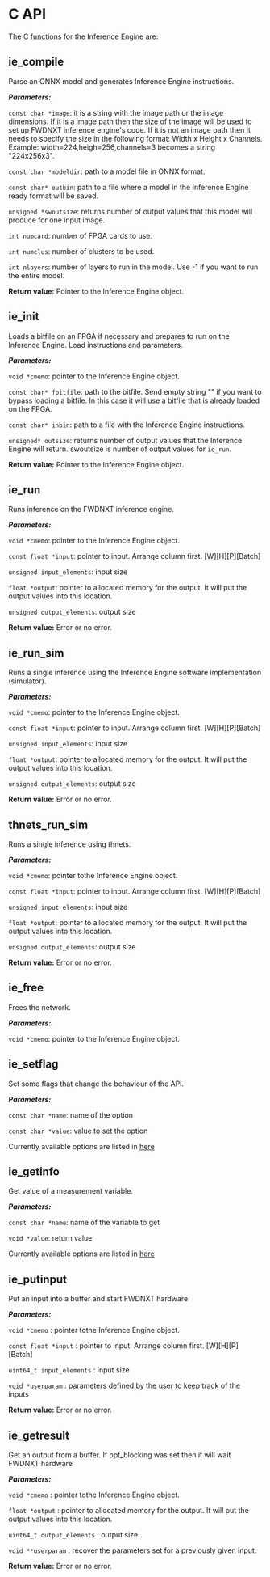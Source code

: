 # C API

The [C functions](https://github.com/FWDNXT/SDK/blob/master/api.h) for the Inference Engine are:

## ie_compile

Parse an ONNX model and generates Inference Engine instructions.

***Parameters:***

`const char *image`: it is a string with the image path or the image dimensions. If it is a image path then the size of the image will be used to set up FWDNXT inference engine's code. If it is not an image path then it needs to specify the size in the following format: Width x Height x Channels. Example: width=224,heigh=256,channels=3 becomes a string "224x256x3".

`const char *modeldir`: path to a model file in ONNX format.

`const char* outbin`: path to a file where a model in the Inference Engine ready format will be saved.

`unsigned *swoutsize`: returns number of output values that this model will produce for one input image.

`int numcard`: number of FPGA cards to use.

`int numclus`: number of clusters to be used.

`int nlayers`: number of layers to run in the model. Use -1 if you want to run the entire model.

**Return value:** Pointer to the Inference Engine object.

## ie_init

Loads a bitfile on an FPGA if necessary and prepares to run on the Inference Engine. Load instructions and parameters.

***Parameters:***

`void *cmemo`: pointer to the Inference Engine object.

`const char* fbitfile`: path to the bitfile. Send empty string &quot;&quot; if you want to bypass loading a bitfile. In this case it will use a bitfile that is already loaded on the FPGA.

`const char* inbin`: path to a file with the Inference Engine instructions.

`unsigned* outsize`: returns number of output values that the Inference Engine will return. swoutsize is number of output values for `ie_run`.

**Return value:** Pointer to the Inference Engine object.

## ie_run

Runs inference on the FWDNXT inference engine.

***Parameters:***

`void *cmemo`: pointer to the Inference Engine object.

`const float *input`: pointer to input. Arrange column first. [W][H][P][Batch]

`unsigned input_elements`: input size

`float *output`: pointer to allocated memory for the output. It will put the output values into this location.

`unsigned output_elements`: output size

**Return value:** Error or no error.

## ie_run_sim

Runs a single inference using the Inference Engine software implementation (simulator).

***Parameters:***

`void *cmemo`: pointer to the Inference Engine object.

`const float *input`: pointer to input. Arrange column first. [W][H][P][Batch]

`unsigned input_elements`: input size

`float *output`: pointer to allocated memory for the output. It will put the output values into this location.

`unsigned output_elements`: output size

**Return value:** Error or no error.

## thnets_run_sim

Runs a single inference using thnets.

***Parameters:***

`void *cmemo`: pointer tothe Inference Engine object.

`const float *input`: pointer to input. Arrange column first. [W][H][P][Batch]

`unsigned input_elements`: input size

`float *output`: pointer to allocated memory for the output. It will put the output values into this location.

`unsigned output_elements`: output size

**Return value:** Error or no error.

## ie_free

Frees the network.

***Parameters:***

`void *cmemo`: pointer to the Inference Engine object.

## ie_setflag

Set some flags that change the behaviour of the API.

***Parameters:***

`const char *name`: name of the option

`const char *value`: value to set the option

Currently available options are listed in [here](Codes.md)

## ie_getinfo

Get value of a measurement variable.

***Parameters:***

`const char *name`: name of the variable to get

`void *value`: return value

Currently available options are listed in [here](Codes.md)


## ie_putinput

Put an input into a buffer and start FWDNXT hardware

***Parameters:***

`void *cmemo` : pointer tothe Inference Engine object.

`const float *input` : pointer to input. Arrange column first. [W][H][P][Batch]

`uint64_t input_elements` : input size

`void *userparam` : parameters defined by the user to keep track of the inputs

**Return value:** Error or no error.

## ie_getresult

Get an output from a buffer. If opt_blocking was set then it will wait FWDNXT hardware

***Parameters:***

`void *cmemo` : pointer tothe Inference Engine object.

`float *output` : pointer to allocated memory for the output. It will put the output values into this location.

`uint64_t output_elements` : output size.

`void **userparam` : recover the parameters set for a previously given input.

**Return value:** Error or no error.
